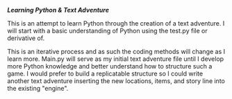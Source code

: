 ***Learning Python & Text Adventure***

This is an attempt to learn Python through the creation of a text adventure. I will start with a basic understanding of Python using the test.py file or derivative of.

This is an iterative process and as such the coding methods will change as I learn more. Main.py will serve as my initial text adventure file until I develop more Python knowledge and better understand how to structure such a game. I would prefer to build a replicatable structure so I could write another text adventure inserting the new locations, items, and story line into the existing "engine".

